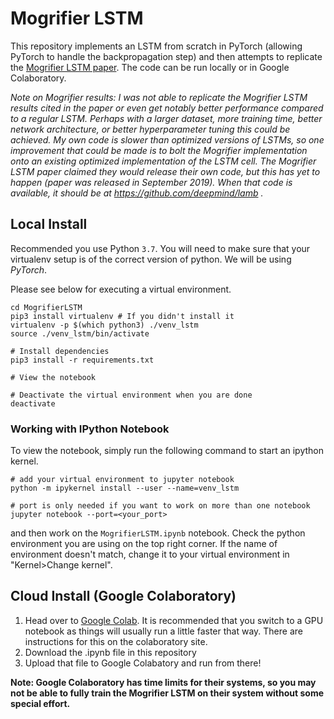 # Mogrifier LSTM

This repository implements an LSTM from scratch in PyTorch (allowing PyTorch to handle the backpropagation step) and then attempts to replicate the [Mogrifier LSTM paper](https://arxiv.org/abs/1909.01792). The code can be run locally or in Google Colaboratory.

*Note on Mogrifier results: I was not able to replicate the Mogrifier LSTM results cited in the paper or even get notably better performance compared to a regular LSTM. Perhaps with a larger dataset, more training time, better network architecture, or better hyperparameter tuning this could be achieved. My own code is slower than optimized versions of LSTMs, so one improvement that could be made is to bolt the Mogrifier implementation onto an existing optimized implementation of the LSTM cell. The Mogrifier LSTM paper claimed they would release their own code, but this has yet to happen (paper was released in September 2019). When that code is available, it should be at https://github.com/deepmind/lamb .*

## Local Install

Recommended you use Python `3.7`.
You will need to make sure that your virtualenv setup is of the correct version of python.
We will be using *PyTorch*.

Please see below for executing a virtual environment.

```shell
cd MogrifierLSTM
pip3 install virtualenv # If you didn't install it
virtualenv -p $(which python3) ./venv_lstm
source ./venv_lstm/bin/activate

# Install dependencies
pip3 install -r requirements.txt

# View the notebook

# Deactivate the virtual environment when you are done
deactivate
```

### Working with IPython Notebook

To view the notebook, simply run the following command to start an ipython kernel.

```shell
# add your virtual environment to jupyter notebook
python -m ipykernel install --user --name=venv_lstm

# port is only needed if you want to work on more than one notebook
jupyter notebook --port=<your_port>

```

and then work on the `MogrifierLSTM.ipynb` notebook.
Check the python environment you are using on the top right corner.
If the name of environment doesn't match, change it to your virtual environment in "Kernel>Change kernel".

## Cloud Install (Google Colaboratory)

1. Head over to [Google Colab](https://colab.research.google.com/). It is recommended that you switch to a GPU notebook as things will usually run a little faster that way. There are instructions for this on the colaboratory site.
2. Download the .ipynb file in this repository
3. Upload that file to Google Colabatory and run from there!

**Note: Google Colaboratory has time limits for their systems, so you may not be able to fully train the Mogrifier LSTM on their system without some special effort.**
